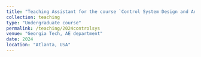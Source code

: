 ```yaml
---
title: "Teaching Assistant for the course `Control System Design and Analysis'"
collection: teaching
type: "Undergraduate course"
permalink: /teaching/2024controlsys
venue: "Georgia Tech, AE department"
date: 2024
location: "Atlanta, USA"
---
```

